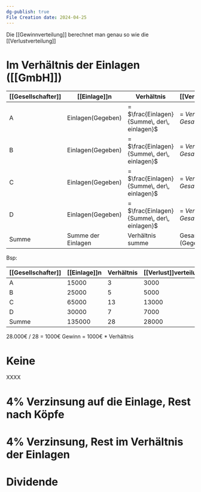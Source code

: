 ```yaml
---
dg-publish: true
File Creation date: 2024-04-25
---
```

Die [[Gewinnverteilung]] berechnet man genau so wie die [[Verlustverteilung]]
# Im Verhältnis der Einlagen ([[GmbH]])
| [[Gesellschafter]] | [[Einlage]]n       | Verhältnis                                      | [[Verlust]]verteilung             |
| ------------------ | ------------------ | ----------------------------------------------- | --------------------------------- |
| A                  | Einlagen(Gegeben)  | = $\frac{Einlagen}{Summe\, der\, einlagen}$     | = $Verhältnis * Gesamtgewinn$     |
| B                  | Einlagen(Gegeben)  | = $\frac{Einlagen}{Summe\, der\, einlagen}$<br> | = $Verhältnis * Gesamtgewinn$<br> |
| C                  | Einlagen(Gegeben)  | = $\frac{Einlagen}{Summe\, der\, einlagen}$<br> | = $Verhältnis * Gesamtgewinn$<br> |
| D                  | Einlagen(Gegeben)  | = $\frac{Einlagen}{Summe\, der\, einlagen}$<br> | = $Verhältnis * Gesamtgewinn$<br> |
| Summe              | Summe der Einlagen | Verhältnis summe                                | Gesamtverlust (Gegeben)           |
Bsp:

| [[Gesellschafter]] | [[Einlage]]n | Verhältnis | [[Verlust]]verteilung |
| ------------------ | ------------ | ---------- | --------------------- |
| A                  | 15000        | 3          | 3000                  |
| B                  | 25000        | 5          | 5000                  |
| C                  | 65000        | 13         | 13000                 |
| D                  | 30000        | 7          | 7000                  |
| Summe              | 135000       | 28         | 28000                 |
28.000€ / 28 = 1000€
Gewinn = 1000€ * Verhältnis
# Keine

XXXX
# 4% Verzinsung auf die Einlage, Rest nach Köpfe
# 4% Verzinsung, Rest im Verhältnis der Einlagen
# Dividende